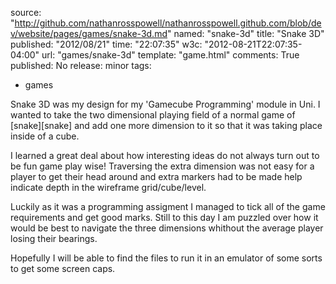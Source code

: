 source: "http://github.com/nathanrosspowell/nathanrosspowell.github.com/blob/dev/website/pages/games/snake-3d.md"
named: "snake-3d"
title: "Snake 3D"
published: "2012/08/21"
time: "22:07:35"
w3c: "2012-08-21T22:07:35-04:00"
url: "games/snake-3d"
template: "game.html"
comments: True
published: No
release: minor 
tags:
- games

Snake 3D was my design for my 'Gamecube Programming' module in Uni. I wanted to take the two dimensional playing field of a normal game of [snake][snake] and add one more dimension to it so that it was taking place inside of a cube.

I learned a great deal about how interesting ideas do not always turn out to be fun game play wise! Traversing the extra dimension was not easy for a player to get their head around and extra markers had to be made help indicate depth in the wireframe grid/cube/level.

Luckily as it was a programming assigment I managed to tick all of the game requirements and get good marks. Still to this day I am puzzled over how it would be best to navigate the three dimensions whithout the average player losing their bearings.

Hopefully I will be able to find the files to run it in an emulator of some sorts to get some screen caps.
